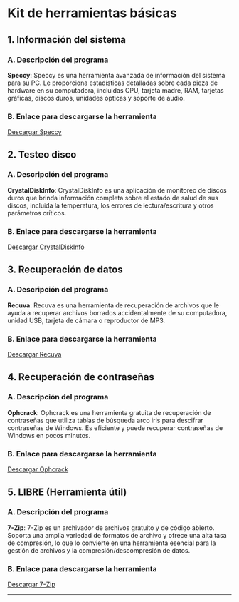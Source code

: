 # Kit de herramientas básicas

## 1. Información del sistema

### A. Descripción del programa
**Speccy**: Speccy es una herramienta avanzada de información del sistema para su PC. Le proporciona estadísticas detalladas sobre cada pieza de hardware en su computadora, incluidas CPU, tarjeta madre, RAM, tarjetas gráficas, discos duros, unidades ópticas y soporte de audio.

### B. Enlace para descargarse la herramienta
[Descargar Speccy](https://www.ccleaner.com/speccy)

## 2. Testeo disco

### A. Descripción del programa
**CrystalDiskInfo**: CrystalDiskInfo es una aplicación de monitoreo de discos duros que brinda información completa sobre el estado de salud de sus discos, incluida la temperatura, los errores de lectura/escritura y otros parámetros críticos.

### B. Enlace para descargarse la herramienta
[Descargar CrystalDiskInfo](https://crystalmark.info/en/software/crystaldiskinfo/)

## 3. Recuperación de datos

### A. Descripción del programa
**Recuva**: Recuva es una herramienta de recuperación de archivos que le ayuda a recuperar archivos borrados accidentalmente de su computadora, unidad USB, tarjeta de cámara o reproductor de MP3.

### B. Enlace para descargarse la herramienta
[Descargar Recuva](https://www.ccleaner.com/recuva)

## 4. Recuperación de contraseñas

### A. Descripción del programa
**Ophcrack**: Ophcrack es una herramienta gratuita de recuperación de contraseñas que utiliza tablas de búsqueda arco iris para descifrar contraseñas de Windows. Es eficiente y puede recuperar contraseñas de Windows en pocos minutos.

### B. Enlace para descargarse la herramienta
[Descargar Ophcrack](http://ophcrack.sourceforge.net/)

## 5. LIBRE (Herramienta útil)

### A. Descripción del programa
**7-Zip**: 7-Zip es un archivador de archivos gratuito y de código abierto. Soporta una amplia variedad de formatos de archivo y ofrece una alta tasa de compresión, lo que lo convierte en una herramienta esencial para la gestión de archivos y la compresión/descompresión de datos.

### B. Enlace para descargarse la herramienta
[Descargar 7-Zip](https://www.7-zip.org/)

---


